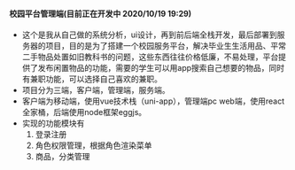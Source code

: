 #### 校园平台管理端(目前正在开发中 2020/10/19 19:29)
+ 这个是我从自己做的系统分析，ui设计，再到前后端全栈开发，最后部署到服务器的项目，目的是为了搭建一个校园服务平台，解决毕业生生活用品、平常二手物品处置如旧教科书的问题，这些东西往往价格低廉，不易处理，平台提供了发布闲置物品的功能，需要的学生可以用app搜索自己想要的物品，同时有兼职功能，可以选择自己喜欢的兼职。
+ 项目分为三端，客户端，管理端，服务端。
+ 客户端为移动端，使用vue技术栈（uni-app），管理端pc web端，使用react全家桶，后端使用node框架eggjs。
+ 实现的功能模块有
  1. 登录注册
  2. 角色权限管理，根据角色渲染菜单
  3. 商品，分类管理

